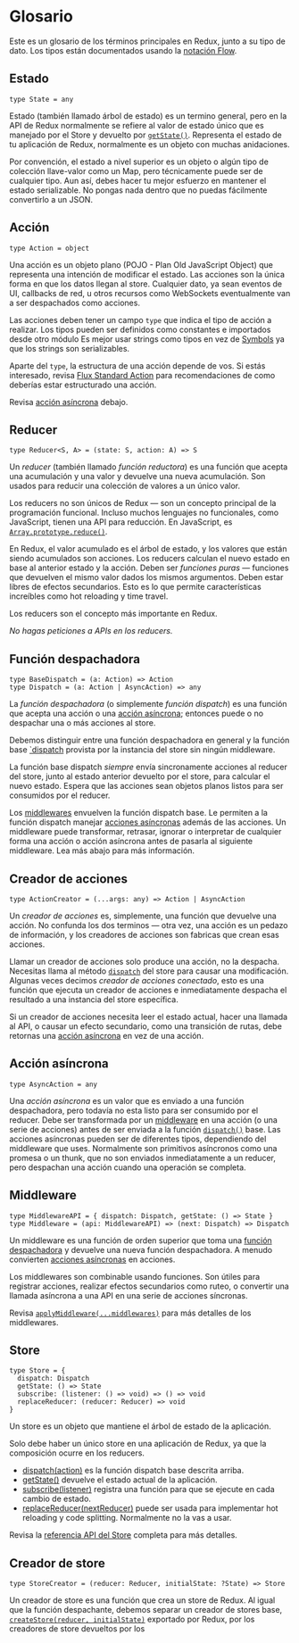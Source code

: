# Glosario
Este es un glosario de los términos principales en Redux, junto a su tipo de dato. Los tipos están documentados usando la [notación Flow](http://flowtype.org/docs/quick-reference.html).

## Estado
```
type State = any
```
Estado (también llamado árbol de estado) es un termino general, pero en la API de Redux normalmente se refiere al valor de estado único que es manejado por el Store y devuelto por [`getState()`](api/store.html#getState). Representa el estado de tu aplicación de Redux, normalmente es un objeto con muchas anidaciones.

Por convención, el estado a nivel superior es un objeto o algún tipo de colección llave-valor como un Map, pero técnicamente puede ser de cualquier tipo. Aun así, debes hacer tu mejor esfuerzo en mantener el estado serializable. No pongas nada dentro que no puedas fácilmente convertirlo a un JSON.

## Acción
```
type Action = object
```
Una acción es un objeto plano (POJO - Plan Old JavaScript Object) que representa una intención de modificar el estado. Las acciones son la única forma en que los datos llegan al store. Cualquier dato, ya sean eventos de UI, callbacks de red, u otros recursos como WebSockets eventualmente van a ser despachados como acciones.

Las acciones deben tener un campo `type` que indica el tipo de acción a realizar. Los tipos pueden ser definidos como constantes e importados desde otro módulo Es mejor usar strings como tipos en vez de [Symbols](https://developer.mozilla.org/en/docs/Web/JavaScript/Reference/Global_Objects/Symbol) ya que los strings son serializables.

Aparte del `type`, la estructura de una acción depende de vos. Si estás interesado, revisa [Flux Standard Action](https://github.com/acdlite/flux-standard-action) para recomendaciones de como deberías estar estructurado una acción.

Revisa [acción asíncrona](#accion-asincrona) debajo.

## Reducer
```
type Reducer<S, A> = (state: S, action: A) => S
```
Un *reducer* (también llamado *función reductora*) es una función que acepta una acumulación y una valor y devuelve una nueva acumulación. Son usados para reducir una colección de valores a un único valor.

Los reducers no son únicos de Redux — son un concepto principal de la programación funcional. Incluso muchos lenguajes no funcionales, como JavaScript, tienen una API para reducción. En JavaScript, es [`Array.prototype.reduce()`](https://developer.mozilla.org/en-US/docs/Web/JavaScript/Reference/Global_Objects/Array/Reduce).

En Redux, el valor acumulado es el árbol de estado, y los valores que están siendo acumulados son acciones. Los reducers calculan el nuevo estado en base al anterior estado y la acción. Deben ser *funciones puras* — funciones que devuelven el mismo valor dados los mismos argumentos. Deben estar libres de efectos secundarios. Esto es lo que permite características increíbles como hot reloading y time travel.

Los reducers son el concepto más importante en Redux.

*No hagas peticiones a APIs en los reducers.*

## Función despachadora
```
type BaseDispatch = (a: Action) => Action
type Dispatch = (a: Action | AsyncAction) => any
```
La *función despachadora* (o simplemente *función dispatch*) es una función que acepta una acción o una [acción asíncrona](#accion-asincrona.md); entonces puede o no despachar una o más acciones al store.

Debemos distinguir entre una función despachadora en general y la función base [`dispatch](api/store.md#dispatch) provista por la instancia del store sin ningún middleware.

La función base dispatch *siempre* envía sincronamente acciones al reducer del store, junto al estado anterior devuelto por el store, para calcular el nuevo estado. Espera que las acciones sean objetos planos listos para ser consumidos por el reducer.

Los [middlewares](#middleware) envuelven la función dispatch base. Le permiten a la función dispatch manejar [acciones asíncronas](#accion-asincrona) además de las acciones. Un middleware puede transformar, retrasar, ignorar o interpretar de cualquier forma una acción o acción asíncrona antes de pasarla al siguiente middleware. Lea más abajo para más información.

## Creador de acciones
```
type ActionCreator = (...args: any) => Action | AsyncAction
```
Un *creador de acciones* es, simplemente, una función que devuelve una acción. No confunda los dos terminos — otra vez, una acción es un pedazo de información, y los creadores de acciones son fabricas que crean esas acciones.

Llamar un creador de acciones solo produce una acción, no la despacha. Necesitas llama al método [`dispatch`](api/store.md#dispatch) del store para causar una modificación. Algunas veces decimos *creador de acciones conectado*, esto es una función que ejecuta un creador de acciones e inmediatamente despacha el resultado a una instancia del store específica.

Si un creador de acciones necesita leer el estado actual, hacer una llamada al API, o causar un efecto secundario, como una transición de rutas, debe retornas una [acción asíncrona](#accion-asincrona) en vez de una acción.

## Acción asíncrona
```
type AsyncAction = any
```
Una *acción asíncrona* es un valor que es enviado a una función despachadora, pero todavía no esta listo para ser consumido por el reducer. Debe ser transformada por un [middleware](#middleware) en una acción (o una serie de acciones) antes de ser enviada a la función [`dispatch()`](api/store.md#dispatch) base. Las acciones asíncronas pueden ser de diferentes tipos, dependiendo del middleware que uses. Normalmente son primitivos asíncronos como una promesa o un thunk, que no son enviados inmediatamente a un reducer, pero despachan una acción cuando una operación se completa.

## Middleware
```
type MiddlewareAPI = { dispatch: Dispatch, getState: () => State }
type Middleware = (api: MiddlewareAPI) => (next: Dispatch) => Dispatch
```
Un middleware es una función de orden superior que toma una [función despachadora](#funcion-despachadora) y devuelve una nueva función despachadora. A menudo convierten [acciones asíncronas](#accion-asincrona) en acciones.

Los middlewares son combinable usando funciones. Son útiles para registrar acciones, realizar efectos secundarios como ruteo, o convertir una llamada asíncrona a una API en una serie de acciones síncronas.

Revisa [`applyMiddleware(...middlewares)`](api/apply-middleware.md) para más detalles de los middlewares.

## Store
```
type Store = {
  dispatch: Dispatch
  getState: () => State
  subscribe: (listener: () => void) => () => void
  replaceReducer: (reducer: Reducer) => void
}
```
Un store es un objeto que mantiene el árbol de estado de la aplicación.

Solo debe haber un único store en una aplicación de Redux, ya que la composición ocurre en los reducers.

- [dispatch(action)](api/store.md#dispatch) es la función dispatch base descrita arriba.
- [getState()](api/store.md#getState) devuelve el estado actual de la aplicación.
- [subscribe(listener)](api/store.md#subscribe) registra una función para que se ejecute en cada cambio de estado.
- [replaceReducer(nextReducer)](api/store.md#replaceReducer) puede ser usada para implementar hot reloading y code splitting. Normalmente no la vas a usar.

Revisa la [referencia API del Store](api/store.md) completa para más detalles.

## Creador de store
```
type StoreCreator = (reducer: Reducer, initialState: ?State) => Store
```
Un creador de store es una función que crea un store de Redux. Al igual que la función despachante, debemos separar un creador de stores base, [`createStore(reducer, initialState)`](api/create-store.md) exportado por Redux, por los creadores de store devueltos por los 














